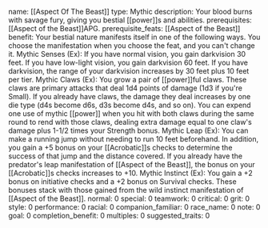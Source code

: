 name: [[Aspect Of The Beast]]
type: Mythic
description: Your blood burns with savage fury, giving you bestial [[power]]s and abilities.
prerequisites: [[Aspect of the Beast]]APG.
prerequisite_feats: [[Aspect of the Beast]]
benefit: Your bestial nature manifests itself in one of the following ways. You choose the manifestation when you choose the feat, and you can't change it. Mythic Senses (Ex): If you have normal vision, you gain darkvision 30 feet. If you have low-light vision, you gain darkvision 60 feet. If you have darkvision, the range of your darkvision increases by 30 feet plus 10 feet per tier. Mythic Claws (Ex): You grow a pair of [[power]]ful claws. These claws are primary attacks that deal 1d4 points of damage (1d3 if you're Small). If you already have claws, the damage they deal increases by one die type (d4s become d6s, d3s become d4s, and so on). You can expend one use of mythic [[power]] when you hit with both claws during the same round to rend with those claws, dealing extra damage equal to one claw's damage plus 1-1/2 times your Strength bonus. Mythic Leap (Ex): You can make a running jump without needing to run 10 feet beforehand. In addition, you gain a +5 bonus on your [[Acrobatic]]s checks to determine the success of that jump and the distance covered. If you already have the predator's leap manifestation of [[Aspect of the Beast]], the bonus on your [[Acrobatic]]s checks increases to +10. Mythic Instinct (Ex): You gain a +2 bonus on initiative checks and a +2 bonus on Survival checks. These bonuses stack with those gained from the wild instinct manifestation of [[Aspect of the Beast]].
normal: 0
special: 0
teamwork: 0
critical: 0
grit: 0
style: 0
performance: 0
racial: 0
companion_familiar: 0
race_name: 0
note: 0
goal: 0
completion_benefit: 0
multiples: 0
suggested_traits: 0
